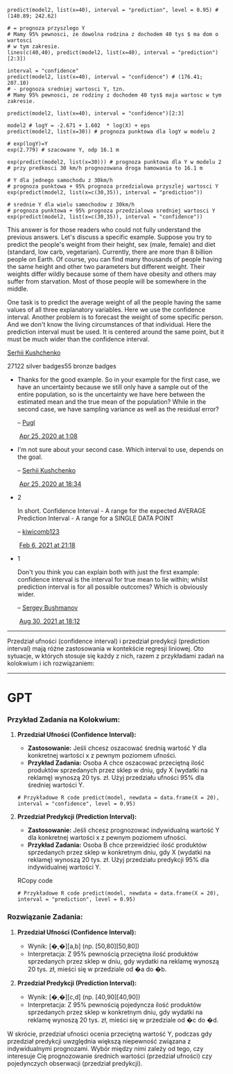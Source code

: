 
```
predict(model2, list(x=40), interval = "prediction", level = 0.95) # (140.89; 242.62)

# = prognoza przyszlego Y 
# Mamy 95% pewnosci, ze dowolna rodzina z dochodem 40 tys $ ma dom o wartosci 
# w tym zakresie.
lines(c(40,40), predict(model2, list(x=40), interval = "prediction")[2:3])

interval = "confidence"
predict(model2, list(x=40), interval = "confidence") # (176.41; 207.10) 
# - prognoza sredniej wartosci Y, tzn.
# Mamy 95% pewnosci, ze rodziny z dochodem 40 tys$ maja wartosc w tym zakresie.

predict(model2, list(x=40), interval = "confidence")[2:3]

```


```
model2 # logY = -2.671 + 1.602  * log(X) + eps
predict(model2, list(x=30)) # prognoza punktowa dla logY w modelu 2 

# exp(logY)=Y
exp(2.779) # szacowane Y, odp 16.1 m

exp(predict(model2, list(x=30))) # prognoza punktowa dla Y w modelu 2 
# przy predkosci 30 km/h prognozowana droga hamowania to 16.1 m

# Y dla jednego samochodu z 30km/h
# prognoza punktowa + 95% prognoza przedzialowa przyszlej wartosci Y
exp(predict(model2, list(x=c(30,35)), interval = "prediction")) 

# srednie Y dla wielu samochodow z 30km/h
# prognoza punktowa + 95% prognoza przedzialowa sredniej wartosci Y
exp(predict(model2, list(x=c(30,35)), interval = "confidence")) 
```


This answer is for those readers who could not fully understand the previous answers. Let's discuss a specific example. Suppose you try to predict the people's weight from their height, sex (male, female) and diet (standard, low carb, vegetarian). Currently, there are more than 8 billion people on Earth. Of course, you can find many thousands of people having the same height and other two parameters but different weight. Their weights differ wildly because some of them have obesity and others may suffer from starvation. Most of those people will be somewhere in the middle.

One task is to predict the average weight of all the people having the same values of all three explanatory variables. Here we use the confidence interval. Another problem is to forecast the weight of some specific person. And we don't know the living circumstances of that individual. Here the prediction interval must be used. It is centered around the same point, but it must be much wider than the confidence interval.

[Serhii Kushchenko](https://stats.stackexchange.com/users/218389/serhii-kushchenko)

27122 silver badges55 bronze badges

- Thanks for the good example. So in your example for the first case, we have an uncertainty because we still only have a sample out of the entire population, so is the uncertainty we have here between the estimated mean and the true mean of the population? While in the second case, we have sampling variance as well as the residual error? 
    
    – [Pugl](https://stats.stackexchange.com/users/20395/pugl "1,481 reputation")
    
     [Apr 25, 2020 at 1:08](https://stats.stackexchange.com/questions/16493/difference-between-confidence-intervals-and-prediction-intervals#comment855965_423366)
    
- I'm not sure about your second case. Which interval to use, depends on the goal. 
    
    – [Serhii Kushchenko](https://stats.stackexchange.com/users/218389/serhii-kushchenko "271 reputation")
    
     [Apr 25, 2020 at 18:34](https://stats.stackexchange.com/questions/16493/difference-between-confidence-intervals-and-prediction-intervals#comment856126_423366)
    
- 2
    
    In short. Confidence Interval - A range for the expected AVERAGE Prediction Interval - A range for a SINGLE DATA POINT 
    
    – [kiwicomb123](https://stats.stackexchange.com/users/157474/kiwicomb123 "111 reputation")
    
     [Feb 6, 2021 at 21:18](https://stats.stackexchange.com/questions/16493/difference-between-confidence-intervals-and-prediction-intervals#comment938712_423366)
    
- 1
    
    Don't you think you can explain both with just the first example: confidence interval is the interval for true mean to lie within; whilst prediction interval is for all possible outcomes? Which is obviously wider. 
    
    – [Sergey Bushmanov](https://stats.stackexchange.com/users/76910/sergey-bushmanov "1,187 reputation")
    
     [Aug 30, 2021 at 18:12](https://stats.stackexchange.com/questions/16493/difference-between-confidence-intervals-and-prediction-intervals#comment995395_423366)


----

Przedział ufności (confidence interval) i przedział predykcji (prediction interval) mają różne zastosowania w kontekście regresji liniowej. Oto sytuacje, w których stosuje się każdy z nich, razem z przykładami zadań na kolokwium i ich rozwiązaniem:

----------
# GPT
### Przykład Zadania na Kolokwium:

1. **Przedział Ufności (Confidence Interval):**
    
    - **Zastosowanie:** Jeśli chcesz oszacować średnią wartość Y dla konkretnej wartości x z pewnym poziomem ufności.
    - **Przykład Zadania:** Osoba A chce oszacować przeciętną ilość produktów sprzedanych przez sklep w dniu, gdy X (wydatki na reklamę) wynoszą 20 tys. zł. Użyj przedziału ufności 95% dla średniej wartości Y.
    
    `# Przykładowe R code predict(model, newdata = data.frame(X = 20), interval = "confidence", level = 0.95)`
    
2. **Przedział Predykcji (Prediction Interval):**
    
    - **Zastosowanie:** Jeśli chcesz prognozować indywidualną wartość Y dla konkretnej wartości x z pewnym poziomem ufności.
    - **Przykład Zadania:** Osoba B chce przewidzieć ilość produktów sprzedanych przez sklep w konkretnym dniu, gdy X (wydatki na reklamę) wynoszą 20 tys. zł. Użyj przedziału predykcji 95% dla indywidualnej wartości Y.
    
    RCopy code
    
    `# Przykładowe R code predict(model, newdata = data.frame(X = 20), interval = "prediction", level = 0.95)`


### Rozwiązanie Zadania:

1. **Przedział Ufności (Confidence Interval):**
    
    - Wynik: [�,�][a,b] (np. [50,80][50,80])
    - Interpretacja: Z 95% pewnością przeciętna ilość produktów sprzedanych przez sklep w dniu, gdy wydatki na reklamę wynoszą 20 tys. zł, mieści się w przedziale od �a do �b.
2. **Przedział Predykcji (Prediction Interval):**
    
    - Wynik: [�,�][c,d] (np. [40,90][40,90])
    - Interpretacja: Z 95% pewnością pojedyncza ilość produktów sprzedanych przez sklep w konkretnym dniu, gdy wydatki na reklamę wynoszą 20 tys. zł, mieści się w przedziale od �c do �d.

W skrócie, przedział ufności ocenia przeciętną wartość Y, podczas gdy przedział predykcji uwzględnia większą niepewność związana z indywidualnymi prognozami. Wybór między nimi zależy od tego, czy interesuje Cię prognozowanie średnich wartości (przedział ufności) czy pojedynczych obserwacji (przedział predykcji).